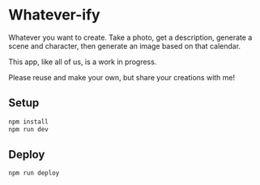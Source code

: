 # Whatever-ify

Whatever you want to create. Take a photo, get a description, generate a scene and character, then generate an image based on that calendar.

This app, like all of us, is a work in progress.

Please reuse and make your own, but share your creations with me!

## Setup

```bash
npm install
npm run dev
```

## Deploy

```bash
npm run deploy
```
